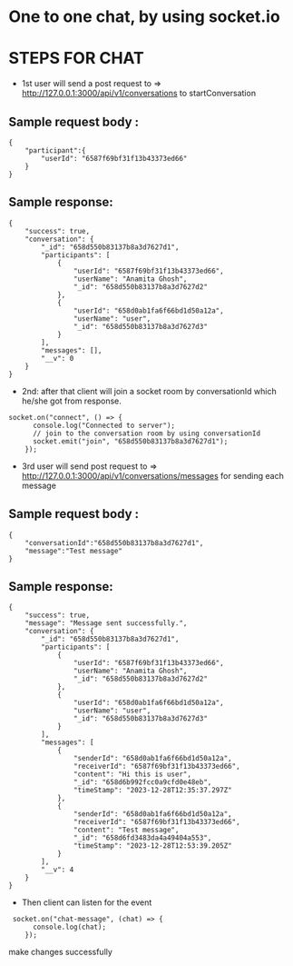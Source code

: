 # One to one chat, by using socket.io

# STEPS FOR CHAT

- 1st user will send a post request to => http://127.0.0.1:3000/api/v1/conversations to startConversation

## Sample request body :

```
{
    "participant":{
        "userId": "6587f69bf31f13b43373ed66"
    }
}
```

## Sample response:

```
{
    "success": true,
    "conversation": {
        "_id": "658d550b83137b8a3d7627d1",
        "participants": [
            {
                "userId": "6587f69bf31f13b43373ed66",
                "userName": "Anamita Ghosh",
                "_id": "658d550b83137b8a3d7627d2"
            },
            {
                "userId": "658d0ab1fa6f66bd1d50a12a",
                "userName": "user",
                "_id": "658d550b83137b8a3d7627d3"
            }
        ],
        "messages": [],
        "__v": 0
    }
}
```

- 2nd: after that client will join a socket room by conversationId which he/she got from response.

```
socket.on("connect", () => {
      console.log("Connected to server");
      // join to the conversation room by using conversationId
      socket.emit("join", "658d550b83137b8a3d7627d1");
    });
```

- 3rd user will send post request to => http://127.0.0.1:3000/api/v1/conversations/messages for sending each message

## Sample request body :

```
{
    "conversationId":"658d550b83137b8a3d7627d1",
    "message":"Test message"
}
```

## Sample response:

```
{
    "success": true,
    "message": "Message sent successfully.",
    "conversation": {
        "_id": "658d550b83137b8a3d7627d1",
        "participants": [
            {
                "userId": "6587f69bf31f13b43373ed66",
                "userName": "Anamita Ghosh",
                "_id": "658d550b83137b8a3d7627d2"
            },
            {
                "userId": "658d0ab1fa6f66bd1d50a12a",
                "userName": "user",
                "_id": "658d550b83137b8a3d7627d3"
            }
        ],
        "messages": [
            {
                "senderId": "658d0ab1fa6f66bd1d50a12a",
                "receiverId": "6587f69bf31f13b43373ed66",
                "content": "Hi this is user",
                "_id": "658d6b992fcc0a9cfd0e48eb",
                "timeStamp": "2023-12-28T12:35:37.297Z"
            },
            {
                "senderId": "658d0ab1fa6f66bd1d50a12a",
                "receiverId": "6587f69bf31f13b43373ed66",
                "content": "Test message",
                "_id": "658d6fd3483da4a49404a553",
                "timeStamp": "2023-12-28T12:53:39.205Z"
            }
        ],
        "__v": 4
    }
}
```

- Then client can listen for the event

```
 socket.on("chat-message", (chat) => {
      console.log(chat);
    });
```
make changes successfully